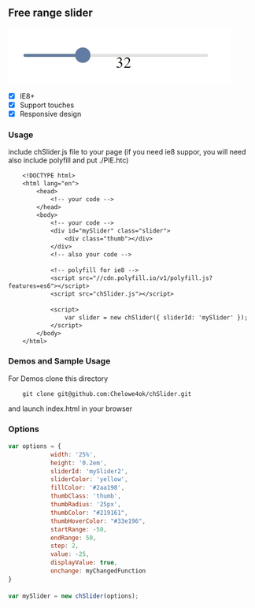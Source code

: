 
## Free range slider

![chSlider preview](lib/img/chSlider.jpg)

- [x] IE8+
- [x] Support touches
- [x] Responsive design

### Usage

include chSlider.js file to your page (if you need ie8 suppor, you will need also include polyfill and put ./PIE.htc)

```
	<!DOCTYPE html>
	<html lang="en">
		<head>
			<!-- your code -->
		</head>
		<body>
			<!-- your code -->
			<div id="mySlider" class="slider">
				<div class="thumb"></div>
			</div>
			<!-- also your code -->

			<!-- polyfill for ie8 -->
			<script src="//cdn.polyfill.io/v1/polyfill.js?features=es6"></script>
			<script src="chSlider.js"></script>

			<script>
				var slider = new chSlider({ sliderId: 'mySlider' });
			</script>
		</body>
	</html>
```

### Demos and Sample Usage

For Demos clone this directory

```
	git clone git@github.com:Chelowe4ok/chSlider.git
```
and launch index.html in your browser

### Options

```javascript
var options = {
            width: '25%',
            height: '0.2em',
            sliderId: 'mySlider2',
            sliderColor: 'yellow',
            fillColor: '#2aa198',
            thumbClass: 'thumb',
            thumbRadius: '25px',
            thumbColor: "#219161",
            thumbHoverColor: "#33e196",
            startRange: -50,
            endRange: 50,
            step: 2,
            value: -25,
            displayValue: true,
            onchange: myChangedFunction
} 

var mySlider = new chSlider(options);
```
